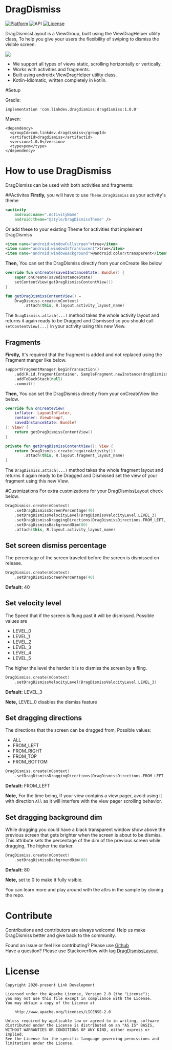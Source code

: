 # DragDismiss
[![Platform](https://img.shields.io/badge/platform-android-brightgreen.svg)](https://developer.android.com/index.html)
![API](https://img.shields.io/badge/Min--SDK-21-yellowgreen)
[![License](https://img.shields.io/badge/license-Apache%202.0-blue.svg)](http://www.apache.org/licenses/LICENSE-2.0)

DragDismissLayout is a ViewGroup, built using the ViewDragHelper utility class, To help you give your users the flexibility of swiping to dismiss the visible screen.

![](screenshots/screenshot.gif)

- We support all types of views static, scrolling horizontally or vertically.
- Works with activities and fragments.
- Built using androidx ViewDragHelper utility class.
- Kotlin-Idiomatic, written completely in kotlin.

#Setup

Gradle:
```
implementation 'com.linkdev.dragdismiss:dragdismiss:1.0.0'
```
Maven:
```
<dependency>
  <groupId>com.linkdev.dragdismiss</groupId>
  <artifactId>dragdismiss</artifactId>
  <version>1.0.0</version>
  <type>pom</type>
</dependency>
```

# How to use DragDismiss
DragDismiss can be used with both activities and fragments:

##Activites
**Firstly,** you will have to use `Theme.DragDismiss` as your activity's theme
```xml
<activity
    android:name=".ActivityName"
    android:theme="@style/DragDismissTheme" />
```
Or add these to your existing Theme for activities that implement DragDismiss
```xml
<item name="android:windowFullscreen">true</item>
<item name="android:windowIsTranslucent">true</item>
<item name="android:windowBackground">@android:color/transparent</item>
```
**Then,** You can set the DragDismiss directly from your onCreate like below
```kotlin
override fun onCreate(savedInstanceState: Bundle?) {
    super.onCreate(savedInstanceState)
    setContentView(getDragDismissContentView())
}

fun getDragDismissContentView() =
    DragDismiss.create(mContext)
        .attach(this, R.layout.activity_layout_name)
```
The `DragDismiss.attach(...)` method takes the whole activity layout and returns it again ready to be Dragged and Dismissed
 so you should call `setContentView(...)` in your activity using this new View.

## Fragments
**Firstly,** It's required that the fragment is added and not replaced using the Fragment manger like below.
```kotlin
supportFragmentManager.beginTransaction()
    .add(R.id.fragmentContainer, SampleFragment.newInstance(dragDismissAttrs), SampleFragment.TAG)
    .addToBackStack(null)
    .commit()
```

**Then,** You can set the DragDismiss directly from your onCreateView like below.
```kotlin
override fun onCreateView(
    inflater: LayoutInflater,
    container: ViewGroup?,
    savedInstanceState: Bundle?
): View? {
    return getDragDismissContentView()
}

private fun getDragDismissContentView(): View {
    return DragDismiss.create(requireActivity())
        .attach(this, R.layout.fragment_layout_name)
}
```
The `DragDismiss.attach(...)` method takes the whole fragment layout and returns it again ready to be Dragged and Dismissed
 set the view of your fragment using this new View.

#Custmizations
For extra custmizations for your DragDismissLayout check below.
```kotlin
DragDismiss.create(mContext)
    .setDragDismissScreenPercentage(40)
    .setDragDismissVelocityLevel(DragDismissVelocityLevel.LEVEL_3)
    .setDragDismissDraggingDirections(DragDismissDirections.FROM_LEFT, DragDismissDirections.FROM_RIGHT)
    .setDragDismissBackgroundDim(80)
    .attach(this, R.layout.activity_layout_name)
```

## Set screen dismiss percentage
The percentage of the screen traveled before the screen is dismissed on release.
```kotlin
DragDismiss.create(mContext)
    .setDragDismissScreenPercentage(40)
```
**Default:** 40

## Set velocity level
The Speed that if the screen is flung past it will be dismissed.
Possible values are
* LEVEL_0
* LEVEL_1
* LEVEL_2
* LEVEL_3
* LEVEL_4
* LEVEL_5

The higher the level the harder it is to dismiss the screen by a fling.

```kotlin
DragDismiss.create(mContext)
    .setDragDismissVelocityLevel(DragDismissVelocityLevel.LEVEL_3)
```
**Default:** LEVEL_3

**Note,** LEVEL_0 disables the dismiss feature

## Set dragging directions
The directions that the screen can be dragged from, Possible values:
* ALL
* FROM_LEFT
* FROM_RIGHT
* FROM_TOP
* FROM_BOTTOM
```kotlin
DragDismiss.create(mContext)
    .setDragDismissDraggingDirections(DragDismissDirections.FROM_LEFT , DragDismissDirections.FROM_RIGHT)
```
**Default:** FROM_LEFT

**Note,** For the time being, If your view contains a view pager, avoid using it with direction `All` as it will interfere with the view pager scrolling behavior.

## Set dragging background dim
While dragging you could have a black transparent window show above the previous screen that gets brighter when the screen is about to be dismiss.
This attribute sets the percentage of the dim of the previous screen while dragging, The higher the darker.
```kotlin
DragDismiss.create(mContext)
    .setDragDismissBackgroundDim(80)
```
**Default:** 80

**Note,** set to 0 to make it fully visible.

You can learn more and play around with the attrs in the sample by cloning the repo.

# Contribute
Contributions and contributors are always welcome! Help us make DragDismiss better and give back to the community.

Found an issue or feel like contributing? Please use [Github][issues]  
Have a question? Please use Stackoverflow with tag [DragDismissLayout][stackoverflow]

# License
    Copyright 2020-present Link Development

    Licensed under the Apache License, Version 2.0 (the "License");
    you may not use this file except in compliance with the License.
    You may obtain a copy of the License at

        http://www.apache.org/licenses/LICENSE-2.0

    Unless required by applicable law or agreed to in writing, software
    distributed under the License is distributed on an "AS IS" BASIS,
    WITHOUT WARRANTIES OR CONDITIONS OF ANY KIND, either express or implied.
    See the License for the specific language governing permissions and
    limitations under the License.

 [issues]: https://github.com/DragDismissLayout/issues
 [stackoverflow]: http://stackoverflow.com/questions/tagged/DragDismissLayout
 